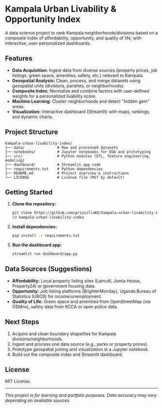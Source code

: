 # Kampala Urban Livability & Opportunity Index

A data science project to rank Kampala neighborhoods/divisions based on a composite index of affordability, opportunity, and quality of life, with interactive, user-personalized dashboards.

## Features

- **Data Acquisition:** Ingest data from diverse sources (property prices, job listings, green space, amenities, safety, etc.) relevant to Kampala.
- **Geospatial Analysis:** Clean, process, and merge datasets using geospatial units (divisions, parishes, or neighborhoods).
- **Composite Index:** Normalize and combine factors with user-defined weights for a personalized livability score.
- **Machine Learning:** Cluster neighborhoods and detect "hidden gem" areas.
- **Visualization:** Interactive dashboard (Streamlit) with maps, rankings, and dynamic charts.

## Project Structure

```
kampala-urban-livability-index/
├── data/               # Raw and processed datasets
├── notebooks/          # Jupyter notebooks for EDA and prototyping
├── src/                # Python modules (ETL, feature engineering, modeling)
├── dashboard/          # Streamlit app code
├── requirements.txt    # Python dependencies
├── README.md           # Project overview & instructions
└── LICENSE             # License file (MIT by default)
```

## Getting Started

1. **Clone the repository:**
   ```bash
   git clone https://github.com/priscillaKE/kampala-urban-livability-index.git
   cd kampala-urban-livability-index
   ```

2. **Install dependencies:**
   ```bash
   pip install -r requirements.txt
   ```

3. **Run the dashboard app:**
   ```bash
   streamlit run dashboard/app.py
   ```

## Data Sources (Suggestions)

- **Affordability:** Local property listing sites (Lamudi, Jumia House, Property24) or government housing data.
- **Opportunity:** Job listing platforms (BrighterMonday), Uganda Bureau of Statistics (UBOS) for income/unemployment.
- **Quality of Life:** Green space and amenities from OpenStreetMap (via OSMnx), safety data from KCCA or open police data.

## Next Steps

1. Acquire and clean boundary shapefiles for Kampala divisions/neighborhoods.
2. Ingest and process one data source (e.g., parks or property prices).
3. Prototype geospatial joining and visualization in a Jupyter notebook.
4. Build out the composite index and Streamlit dashboard.

## License

MIT License.

---

*This project is for learning and portfolio purposes. Data accuracy may vary depending on available sources.*
